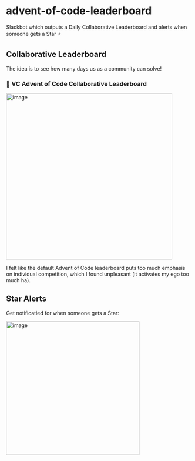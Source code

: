 # advent-of-code-leaderboard

Slackbot which outputs a Daily Collaborative Leaderboard and alerts when someone gets a Star ⭐️

## Collaborative Leaderboard

The idea is to see how many days us as a community can solve!

### :christmas_tree: VC Advent of Code Collaborative Leaderboard

<img width="452" alt="image" src="https://github.com/user-attachments/assets/627af1d3-ca9b-411b-9b63-b47513f23bbd">

I felt like the default Advent of Code leaderboard puts too much emphasis on individual competition, which I found unpleasant (it activates my ego too much ha).

## Star Alerts

Get notificatied for when someone gets a Star:

<img width="363" alt="image" src="https://github.com/user-attachments/assets/2ac934f7-11f3-4e1e-a92d-fe580029dda5">
